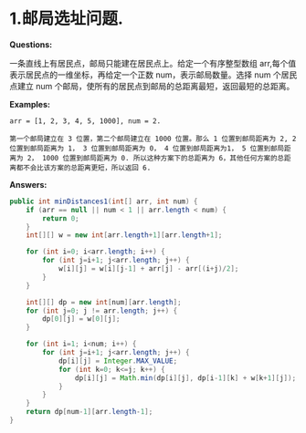 # 1.邮局选址问题.

**Questions:**

一条直线上有居民点，邮局只能建在居民点上。给定一个有序整型数组 arr,每个值表示居民点的一维坐标，再给定一个正数 num，表示邮局数量。选择 num 个居民点建立 num 个邮局，使所有的居民点到邮局的总距离最短，返回最短的总距离。


**Examples:**

	arr = [1, 2, 3, 4, 5, 1000], num = 2.

	第一个邮局建立在 3 位置，第二个邮局建立在 1000 位置。那么 1 位置到邮局距离为 2, 2 位置到邮局距离为 1， 3 位置到邮局距离为 0， 4 位置到邮局距离为1， 5 位置到邮局距离为 2， 1000 位置到邮局距离为 0. 所以这种方案下的总距离为 6，其他任何方案的总距离都不会比该方案的总距离更短，所以返回 6.


**Answers:**

```java
public int minDistances1(int[] arr, int num) {
	if (arr == null || num < 1 || arr.length < num) {
		return 0;
	}
	int[][] w = new int[arr.length+1][arr.length+1];

	for (int i=0; i<arr.length; i++) {
		for (int j=i+1; j<arr.length; j++) {
			w[i][j] = w[i][j-1] + arr[j] - arr[(i+j)/2];
		}
	}

	int[][] dp = new int[num][arr.length];
	for (int j=0; j != arr.length; j++) {
		dp[0][j] = w[0][j];
	}

	for (int i=1; i<num; i++) {
		for (int j=i+1; j<arr.length; j++) {
			dp[i][j] = Integer.MAX_VALUE;
			for (int k=0; k<=j; k++) {
				dp[i][j] = Math.min(dp[i][j], dp[i-1][k] + w[k+1][j]);
			}
		}
	}
	return dp[num-1][arr.length-1];
}

```